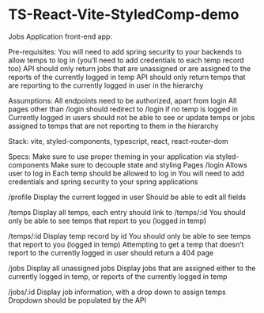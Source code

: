 # TS-React-Vite-StyledComp-demo

Jobs Application front-end app:

Pre-requisites:
You will need to add spring security to your backends to allow temps to log in (you’ll need to add credentials to each temp record too)
API should only return jobs that are unassigned or are assigned to the reports of the currently logged in temp
API should only return temps that are reporting to the currently logged in user in the hierarchy

Assumptions:
All endpoints need to be authorized, apart from login
All pages other than /login should redirect to /login if no temp is logged in
Currently logged in users should not be able to see or update temps or jobs assigned to temps that are not reporting to them in the hierarchy

Stack:
vite, styled-components, typescript, react, react-router-dom

Specs:
Make sure to use proper theming in your application via styled-components
Make sure to decouple state and styling
Pages
/login
Allows user to log in
Each temp should be allowed to log in
You will need to add credentials and spring security to your spring applications

/profile
Display the current logged in user
Should be able to edit all fields

/temps
Display all temps, each entry should link to /temps/:id
You should only be able to see temps that report to you (logged in temp)

/temps/:id
Display temp record by id
You should only be able to see temps that report to you (logged in temp)
Attempting to get a temp that doesn’t report to the currently logged in user should return a 404 page

/jobs
Display all unassigned jobs
Display jobs that are assigned either to the currently logged in temp, or reports of the currently logged in temp

/jobs/:id
Display job information, with a drop down to assign temps
Dropdown should be populated by the API
